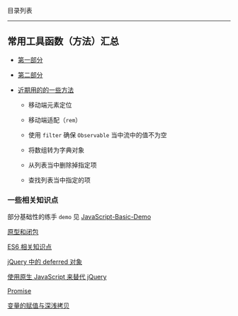 目录列表

----

## 常用工具函数（方法）汇总

* [第一部分](https://github.com/hanekaoru/WebLearningNotes/blob/master/js/util/01.md)

* [第二部分](https://github.com/hanekaoru/WebLearningNotes/blob/master/js/util/02.md)

* [近期用的的一些方法](https://github.com/hanekaoru/WebLearningNotes/blob/master/js/util/03.md)

  * 移动端元素定位

  * 移动端适配（`rem`）

  * 使用 `filter` 确保 `Observable` 当中流中的值不为空

  * 将数组转为字典对象

  * 从列表当中删除掉指定项

  * 查找列表当中指定的项


### 一些相关知识点

部分基础性的练手 `demo` 见 [JavaScript-Basic-Demo](https://github.com/hanekaoru/JavaScript-Basic-Demo)

[原型和闭包](https://github.com/hanekaoru/WebLearningNotes/blob/master/js/note/01.md)

[ES6 相关知识点](https://github.com/hanekaoru/WebLearningNotes/blob/master/js/note/02.md)

[jQuery 中的 deferred 对象](https://github.com/hanekaoru/WebLearningNotes/blob/master/js/note/03.md)

[使用原生 JavaScript 来替代 jQuery](https://github.com/hanekaoru/WebLearningNotes/blob/master/js/note/04.md)

[Promise](https://github.com/hanekaoru/WebLearningNotes/blob/master/js/note/05.md)

[变量的赋值与深浅拷贝](https://github.com/hanekaoru/WebLearningNotes/blob/master/js/note/06.md)


